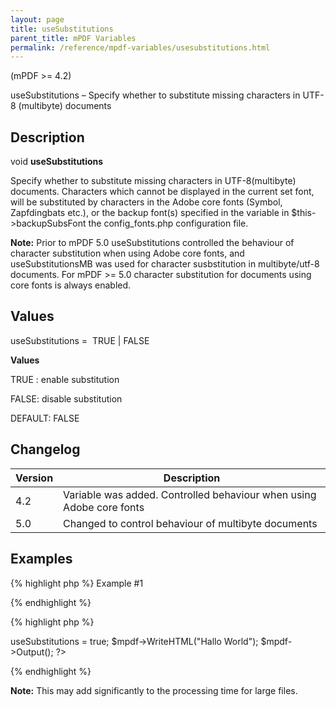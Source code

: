 ```yaml
---
layout: page
title: useSubstitutions
parent_title: mPDF Variables
permalink: /reference/mpdf-variables/usesubstitutions.html
---
```


<div id="bpmbook" class="bpmbook" style="direction:ltr;">
<div class="topic_user_field">
<div id="U0">
<p>(mPDF &gt;= 4.2)</p>
<p>useSubstitutions – Specify whether to substitute missing characters in UTF-8 (multibyte) documents</p>
<h2>Description</h2>

<div class="alert alert-info" role="alert">void <b>useSubstitutions</b></div>
<p>Specify whether to substitute missing characters in UTF-8(multibyte) documents. Characters which cannot be displayed in the current set font, will be substituted by characters in the Adobe core fonts (Symbol, Zapfdingbats etc.), or the backup font(s) specified in the variable in <span class="parameter">$this-&gt;backupSubsFont</span> the <span class="filename">config_fonts.php</span> configuration file.</p>

<div class="alert alert-info" role="alert"><b>Note:</b> Prior to mPDF 5.0 useSubstitutions controlled the behaviour of character substitution when using Adobe core fonts, and useSubstitutionsMB was used for character susbstitution in multibyte/utf-8 documents. For mPDF &gt;= 5.0 character substitution for documents using core fonts is always enabled.</div>
<h2>Values</h2>
<p class="manual_param_dt"><span class="parameter">useSubstitutions</span> =&nbsp; <span class="smallblock">TRUE </span>| <span class="smallblock">FALSE</span></p>
<p class="manual_param_dd"><b>Values</b>

<span class="smallblock">TRUE </span>: enable substitution

<span class="smallblock">FALSE</span>: disable substitution

<span class="smallblock">DEFAULT</span>: <span class="smallblock">FALSE</span></p>
<h2>Changelog</h2>
<table class="bpmTopic"> <thead>
<tr> <th>Version</th><th>Description</th> </tr>
</thead> <tbody>
<tr>
<td>4.2</td>
<td>Variable was added. Controlled behaviour when using Adobe core fonts

</td>
</tr>
<tr>
<td>5.0</td>
<td>Changed to control behaviour of multibyte documents</td>
</tr>
</tbody> </table>
<h2>Examples</h2>

{% highlight php %}
Example #1

{% endhighlight %}

{% highlight php %}
<?php

<?php

include("../mpdf.php");

$mpdf=new mPDF('UTF-8');

$mpdf->useSubstitutions = true;

$mpdf->WriteHTML("Hallo World");

$mpdf->Output();

?>
{% endhighlight %}

<div class="alert alert-info" role="alert"><b>Note:</b> This may add significantly to the processing time for large files.</div>

</div>
</div>

